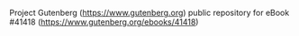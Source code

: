 Project Gutenberg (https://www.gutenberg.org) public repository for eBook #41418 (https://www.gutenberg.org/ebooks/41418)
